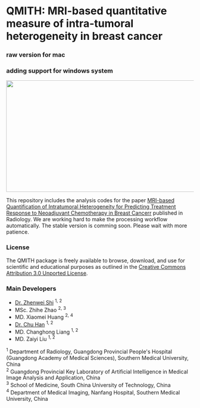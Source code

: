 # QMITH: MRI-based quantitative measure of  intra-tumoral heterogeneity in breast cancer

### raw version for mac
### adding support for windows system

<p align="center">
  <img src="https://user-images.githubusercontent.com/17007301/219617294-a5f38b07-4599-4834-aa7c-96d01299a531.png" width="600" height="300">
</p>


This repository includes the analysis codes for the paper [MRI-based Quantification of Intratumoral Heterogeneity for Predicting Treatment Response to Neoadjuvant Chemotherapy in Breast Cancerr](https://pubs.rsna.org/doi/10.1148/radiol.222830) published in Radiology. We are working hard to make the processing workflow automatically. The stable version is comming soon. Please wait with more patience.


### License

The QMITH package is freely available to browse, download, and use for scientific and educational purposes as outlined in the [Creative Commons Attribution 3.0 Unported License](https://creativecommons.org/licenses/by/3.0/).

### Main Developers
 - [Dr. Zhenwei Shi](https://github.com/zhenweishi) <sup/>1, 2
 - MSc. Zhihe Zhao <sup/>2, 3
 - MD. Xiaomei Huang <sup/>2, 4
 - [Dr. Chu Han](https://chuhan89.com) <sup/>1, 2
 - MD. Changhong Liang <sup/>1, 2
 - MD. Zaiyi Liu <sup/>1, 2
 

<sup>1</sup> Department of Radiology, Guangdong Provincial People's Hospital (Guangdong Academy of Medical Sciences), Southern Medical University, China <br/>
<sup>2</sup> Guangdong Provincial Key Laboratory of Artificial Intelligence in Medical Image Analysis and Application, China <br/>
<sup>3</sup> School of Medicine, South China University of Technology, China <br/>
<sup>4</sup> Department of Medical Imaging, Nanfang Hospital, Southern Medical University, China 
